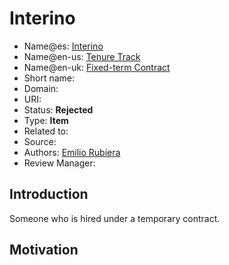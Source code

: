 # Interino

* Name@es: [Interino]()
* Name@en-us: [Tenure Track]()
* Name@en-uk: [Fixed-term Contract]()
* Short name:  
* Domain: 
* URI: 
* Status: **Rejected**
* Type: **Item**
* Related to:
* Source: 
* Authors: [Emilio Rubiera](https://github.com/spitxa)
* Review Manager:

## Introduction

Someone who is hired under a temporary contract. 

## Motivation

